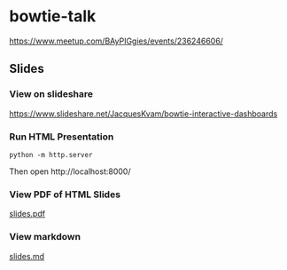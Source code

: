 # bowtie-talk

https://www.meetup.com/BAyPIGgies/events/236246606/

## Slides

### View on slideshare

https://www.slideshare.net/JacquesKvam/bowtie-interactive-dashboards

### Run HTML Presentation

    python -m http.server
    
Then open http://localhost:8000/

### View PDF of HTML Slides

[slides.pdf](slides.pdf)
    
### View markdown

[slides.md](slides.md)
